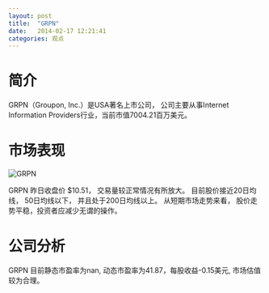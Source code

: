 ```yaml
---
layout: post
title:  "GRPN"
date:   2014-02-17 12:21:41
categories: 观点
---
```


# 简介
GRPN（Groupon, Inc.）是USA著名上市公司，
公司主要从事Internet Information Providers行业，当前市值7004.21百万美元。

# 市场表现

![GRPN](http://finviz.com/chart.ashx?t=GRPN&ty=c&ta=1&p=d&s=l)

GRPN 昨日收盘价 $10.51，
交易量较正常情况有所放大。
目前股价接近20日均线，
50日均线以下，
并且处于200日均线以上。
从短期市场走势来看，
股价走势平稳，投资者应减少无谓的操作。

# 公司分析
GRPN 目前静态市盈率为nan, 动态市盈率为41.87，每股收益-0.15美元,
市场估值较为合理。

